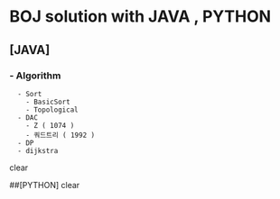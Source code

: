 # BOJ solution with JAVA , PYTHON

## [JAVA]
### - Algorithm
      - Sort
        - BasicSort 
        - Topological
      - DAC
        - Z ( 1074 ) 
        - 쿼드트리 ( 1992 )
      - DP
      - dijkstra
     

clear


##[PYTHON]
clear
